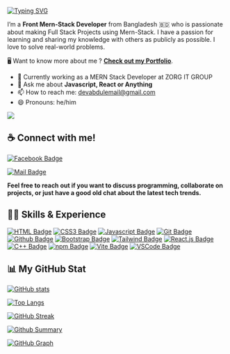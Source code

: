 [![Typing SVG](https://readme-typing-svg.demolab.com?font=Fira+Code&weight=700&size=32&duration=3000&pause=1000&color=0D1117&random=false&width=500&lines=HI+I'M+ABDUL+KADER)](https://github.com/devabdulkader)

I’m a **Front Mern-Stack Developer** from Bangladesh 🇧🇩 who is passionate about making Full Stack Projects using Mern-Stack. I have a passion for learning and sharing my knowledge with others as publicly as possible. I love to solve real-world problems.

🖥️ Want to know more about me ? [**Check out my Portfolio**](https://abdulkader-portfolio.vercel.app).

<!-- - 🔭 I’m currently working on **Backend** -->

- 🌱 Currently working as a MERN Stack Developer at ZORG IT GROUP
- 💬 Ask me about **Javascript, React or Anything**
- 📫 How to reach me: [devabdulemail@gmail.com](mailto:devabdulemail@gmail.com)
- 😄 Pronouns: he/him

[![](https://visitcount.itsvg.in/api?id=devabdulkader&label=Profile%20Views&color=0&icon=1&pretty=true)](https://github.com/devabdulkader)

##

##

## ☕ Connect with me!

[![Facebook Badge](https://img.shields.io/badge/Facebook-1877F2?style=for-the-badge&logo=facebook&logoColor=white)](https://web.facebook.com/abd.joni.9/)

<!-- [![Twitter Badge](https://img.shields.io/badge/Twitter-1A8CD8?style=for-the-badge&logo=twitter&logoColor=white)](https://twitter.com/)
[![Telegram Badge](https://img.shields.io/badge/Telegram-25A2E0?style=for-the-badge&logo=telegram&logoColor=white)](https://t.me/) -->

[![Mail Badge](https://img.shields.io/badge/Gmail-D23F34?style=for-the-badge&logo=gmail&logoColor=white)](mailto:devabdulemail@gmail.com)

**Feel free to reach out if you want to discuss programming, collaborate on projects, or just have a good old chat about the latest tech trends.**

##

## 👨‍💻 Skills & Experience

[![HTML Badge](https://img.shields.io/badge/HTML5-D94423?style=for-the-badge&labelColor=202020&logo=html5&logoColor=D94423)](#)
[![CSS3 Badge](https://img.shields.io/badge/CSS3-2465F1?style=for-the-badge&labelColor=202020&logo=css3&logoColor=2465F1)](#)
[![Javascript Badge](https://img.shields.io/badge/Javascript-FCDC00?style=for-the-badge&labelColor=202020&logo=javascript&logoColor=FCDC00)](#)
[![Git Badge](https://img.shields.io/badge/Git-F75029?style=for-the-badge&labelColor=202020&logo=git&logoColor=F75029)](#)
[![Github Badge](https://img.shields.io/badge/Github-1F2328?style=for-the-badge&logo=github&logoColor=white)](#)
[![Bootstrap Badge](https://img.shields.io/badge/Bootstrap-7532F9?style=for-the-badge&labelColor=202020&logo=bootstrap&logoColor=7532F9)](#)
[![Tailwind Badge](https://img.shields.io/badge/Tailwind_CSS-38BDF8?style=for-the-badge&labelColor=202020&logo=tailwindcss&logoColor=38BDF8)](#)
[![React.js Badge](https://img.shields.io/badge/React.js-61DBFB?style=for-the-badge&labelColor=202020&logo=react&logoColor=61DBFB)](#)
[![C++ Badge](https://img.shields.io/badge/C%2B%2B-659BD3?style=for-the-badge&labelColor=202020&logo=c%2B%2B&logoColor=659BD3)](#)
[![npm Badge](https://img.shields.io/badge/npm-CB3837?style=for-the-badge&labelColor=202020&logo=npm&logoColor=CB3837)](#)
[![Vite Badge](https://img.shields.io/badge/Vite-A735F2?style=for-the-badge&labelColor=202020&logo=vite&logoColor=F2BE22)](#)
[![VSCode Badge](https://img.shields.io/badge/Visual_Studio-22A6F1?style=for-the-badge&labelColor=202020&logo=visualstudio&logoColor=22A6F1)](#)

##

## 📊 My GitHub Stat

[![GitHub stats](https://github-readme-stats.vercel.app/api?username=devabdulkader&show_icons=true&theme=react&card_width=450)](https://github.com/devabdulkader)

[![Top Langs](https://github-readme-stats.vercel.app/api/top-langs/?username=devabdulkader&langs_count=10&theme=react&card_width=450)](https://github.com/devabdulkader)

[![GitHub Streak](https://github-readme-streak-stats.herokuapp.com?user=devabdulkader&theme=react&card_width=450&show_icons=true)](https://github.com/devabdulkader)

[![Github Summary](https://github-profile-summary-cards.vercel.app/api/cards/profile-details?username=devabdulkader&theme=react)](https://github.com/devabdulkader)

[![GitHub Graph](https://github-readme-activity-graph.vercel.app/graph?username=devabdulkader&custom_title=devabdulkader's%20GitHub%20Activity%20Graph&theme=react-dark&area=true)](https://github.com/devabdulkader)
